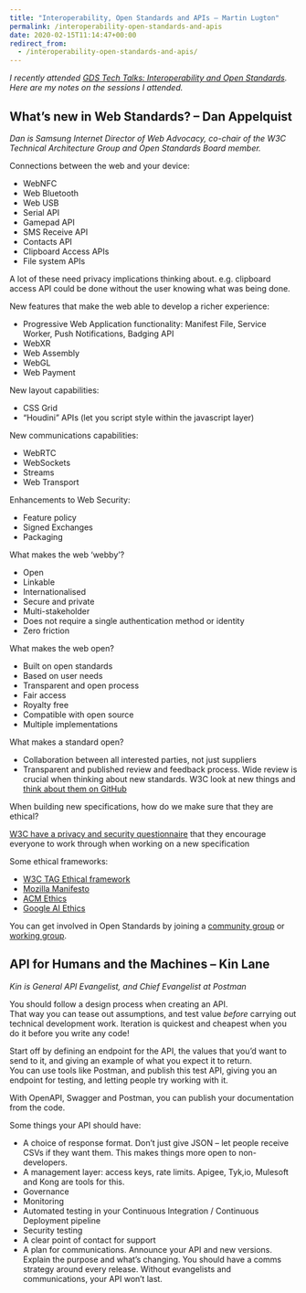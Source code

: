 ```yaml
---
title: "Interoperability, Open Standards and APIs – Martin Lugton"
permalink: /interoperability-open-standards-and-apis
date: 2020-02-15T11:14:47+00:00
redirect_from:
  - /interoperability-open-standards-and-apis/
---
```


*I recently attended [GDS Tech Talks: Interoperability and Open Standards](https://www.eventbrite.co.uk/e/gds-tech-talks-interoperability-and-open-standards-tickets-89225117729#). Here are my notes on the sessions I attended.*

## What’s new in Web Standards? – Dan Appelquist

*Dan is Samsung Internet Director of Web Advocacy, co-chair of the W3C Technical Architecture Group and Open Standards Board member.*

Connections between the web and your device: 

- WebNFC
- Web Bluetooth
- Web USB
- Serial API
- Gamepad API
- SMS Receive API
- Contacts API
- Clipboard Access APIs
- File system APIs

A lot of these need privacy implications thinking about. e.g. clipboard access API could be done without the user knowing what was being done.

New features that make the web able to develop a richer experience:

- Progressive Web Application functionality: Manifest File, Service Worker, Push Notifications, Badging API
- WebXR
- Web Assembly
- WebGL
- Web Payment

New layout capabilities:

- CSS Grid
- “Houdini” APIs (let you script style within the javascript layer)

New communications capabilities:

- WebRTC
- WebSockets
- Streams
- Web Transport

Enhancements to Web Security:

- Feature policy
- Signed Exchanges
- Packaging

What makes the web ‘webby’?

- Open
- Linkable
- Internationalised
- Secure and private
- Multi-stakeholder
- Does not require a single authentication method or identity
- Zero friction

What makes the web open?

- Built on open standards
- Based on user needs
- Transparent and open process
- Fair access
- Royalty free
- Compatible with open source
- Multiple implementations

What makes a standard open?

- Collaboration between all interested parties, not just suppliers
- Transparent and published review and feedback process. Wide review is crucial when thinking about new standards. W3C look at new things and [think about them on GitHub](https://github.com/w3ctag/design-reviews/issues)

When building new specifications, how do we make sure that they are ethical?

[W3C have a privacy and security questionnaire](https://www.w3.org/TR/security-privacy-questionnaire/) that they encourage everyone to work through when working on a new specification

Some ethical frameworks:

- [W3C TAG Ethical framework](https://www.w3.org/2001/tag/doc/ethical-web-principles/)
- [Mozilla Manifesto](https://www.mozilla.org/en-GB/about/manifesto/)
- [ACM Ethics](https://www.acm.org/code-of-ethics)
- [Google AI Ethics](https://ai.google/principles/)

You can get involved in Open Standards by joining a [community group](https://www.w3.org/community/) or [working group](https://www.w3.org/Consortium/activities).

## API for Humans and the Machines – Kin Lane

*Kin is General API Evangelist, and Chief Evangelist at Postman*

You should follow a design process when creating an API.  
That way you can tease out assumptions, and test value *before* carrying out technical development work. Iteration is quickest and cheapest when you do it before you write any code!

Start off by defining an endpoint for the API, the values that you’d want to send to it, and giving an example of what you expect it to return.  
You can use tools like Postman, and publish this test API, giving you an endpoint for testing, and letting people try working with it.

With OpenAPI, Swagger and Postman, you can publish your documentation from the code.

Some things your API should have:

- A choice of response format. Don’t just give JSON – let people receive CSVs if they want them. This makes things more open to non-developers.
- A management layer: access keys, rate limits. Apigee, Tyk,io, Mulesoft and Kong are tools for this.
- Governance
- Monitoring
- Automated testing in your Continuous Integration / Continuous Deployment pipeline
- Security testing
- A clear point of contact for support
- A plan for communications. Announce your API and new versions. Explain the purpose and what’s changing. You should have a comms strategy around every release. Without evangelists and communications, your API won’t last.